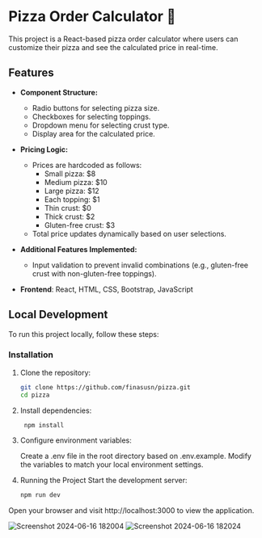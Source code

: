 # Pizza Order Calculator 🍕

This project is a React-based pizza order calculator where users can customize their pizza and see the calculated price in real-time.

## Features

- **Component Structure:**
  - Radio buttons for selecting pizza size.
  - Checkboxes for selecting toppings.
  - Dropdown menu for selecting crust type.
  - Display area for the calculated price.

- **Pricing Logic:**
  - Prices are hardcoded as follows:
    - Small pizza: $8
    - Medium pizza: $10
    - Large pizza: $12
    - Each topping: $1
    - Thin crust: $0
    - Thick crust: $2
    - Gluten-free crust: $3
  - Total price updates dynamically based on user selections.

- **Additional Features Implemented:**
  - Input validation to prevent invalid combinations (e.g., gluten-free crust with non-gluten-free toppings).

- **Frontend**: React, HTML, CSS, Bootstrap, JavaScript

## Local Development

To run this project locally, follow these steps:

### Installation

1. Clone the repository:

   ```bash
   git clone https://github.com/finasusn/pizza.git
   cd pizza
2. Install dependencies:

   ```bash
    npm install

4. Configure environment variables:

    Create a .env file in the root directory based on .env.example.
    Modify the variables to match your local environment settings.

5. Running the Project
Start the development server:

     ```bash
    npm run dev

Open your browser and visit http://localhost:3000 to view the application.

![Screenshot 2024-06-16 182004](https://github.com/finasusn/pizza/assets/150430510/799a8962-1a3f-489e-bace-976b7d8b414a)
![Screenshot 2024-06-16 182024](https://github.com/finasusn/pizza/assets/150430510/88f0582d-080a-469e-b182-a58c7ab9d7ad)

